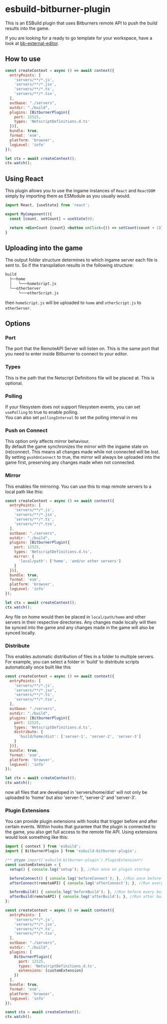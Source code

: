 # esbuild-bitburner-plugin

This is an ESBuild plugin that uses Bitburners remote API to push the build results into the game.

If you are looking for a ready to go template for your workspace, have a look at [bb-external-editor](https://github.com/shyguy1412/bb-external-editor).

## How to use

```js
const createContext = async () => await context({
  entryPoints: [
    'servers/**/*.js',
    'servers/**/*.jsx',
    'servers/**/*.ts',
    'servers/**/*.tsx',
  ],
  outbase: "./servers",
  outdir: "./build",
  plugins: [BitburnerPlugin({
    port: 12525,
    types: 'NetscriptDefinitions.d.ts'
  })],
  bundle: true,
  format: 'esm',
  platform: 'browser',
  logLevel: 'info'
});

let ctx = await createContext();
ctx.watch();
```

## Using React

This plugin allows you to use the ingame instances of `React` and `ReactDOM` simply by importing them as ESModule as you usually would.

```jsx
import React, {useState} from 'react';

export MyComponent(){
  const [count, setCount] = useState(0);

  return <div>Count {count} <button onClick={() => setCount(count + 1)}>Add to count</button></div>;
}

```

## Uploading into the game

The output folder structure determines to which ingame server each file is sent to.
So if the transpilation results in the following structure:

```txt
build
  ├──home
  │   └───homeScript.js
  └──otherServer
      └───otherScript.js
```

then `homeScript.js` will be uploaded to `home` and `otherScript.js` to `otherServer`.

## Options

### Port

The port that the RemoteAPI Server will listen on. This is the same port that you need to enter inside Bitburner to connect to your editor.

### Types

This is the path that the Netscript Definitions file will be placed at. This is optional.

### Polling

If your filesystem does not support filesystem events, you can set `usePolling` to true to enable polling.  
You can also set `pollingInterval` to set the polling interval in ms

### Push on Connect

This option only affects mirror behaviour.  
By default the game synchronizes the mirror with the ingame state on (re)connect. This means all changes made while not connected will be lost. By setting `pushOnConnect` to true, the mirror will always be uploaded into the game first, preserving any changes made when not connected.

### Mirror

This enables file mirroring. You can use this to map remote servers to a local path like this:

```js
const createContext = async () => await context({
  entryPoints: [
    'servers/**/*.js',
    'servers/**/*.jsx',
    'servers/**/*.ts',
    'servers/**/*.tsx',
  ],
  outbase: "./servers",
  outdir: "./build",
  plugins: [BitburnerPlugin({
    port: 12525,
    types: 'NetscriptDefinitions.d.ts',
    mirror: {
      'local/path': ['home', 'and/or other servers']
    }
  })],
  bundle: true,
  format: 'esm',
  platform: 'browser',
  logLevel: 'info'
});

let ctx = await createContext();
ctx.watch();
```

Any file on home would then be placed in `local/path/home` and other servers in their respective directories.
Any changes made locally will then be synced into the game and any changes made in the game will also be synced locally.

### Distribute

This enables automatic distribution of files in a folder to multiple servers. For example, you can select a folder in 'build' to distribute scripts automatically once built like this

```js
const createContext = async () => await context({
  entryPoints: [
    'servers/**/*.js',
    'servers/**/*.jsx',
    'servers/**/*.ts',
    'servers/**/*.tsx',
  ],
  outbase: "./servers",
  outdir: "./build",
  plugins: [BitburnerPlugin({
    port: 12525,
    types: 'NetscriptDefinitions.d.ts',
    distribute: {
      'build/home/dist': ['server-1', 'server-2', 'server-3']
    }
  })],
  bundle: true,
  format: 'esm',
  platform: 'browser',
  logLevel: 'info'
});

let ctx = await createContext();
ctx.watch();

```

now all files that are developed in 'servers/home/dist' will not only be uploaded to 'home' but also 'server-1', 'server-2' and 'server-3'.

### Plugin Extensions

You can provide plugin extensions with hooks that trigger before and after certain events. Within hooks that gurantee that the plugin is connected to the game, you also get full access to the remote file API. Using extensions would look something like this:

```js
import { context } from 'esbuild';
import { BitburnerPlugin } from 'esbuild-bitburner-plugin';

/** @type import('esbuild-bitburner-plugin').PluginExtension*/
const customExtension = {
  setup() { console.log('setup'); }, //Run once on plugin startup

  beforeConnect() { console.log('beforeConnect'); }, //Run once before the game connects
  afterConnect(remoteAPI) { console.log('afterConnect'); }, //Run every time after the game (re)connects

  beforeBuild() { console.log('beforeBuild'); }, //Run before every build process
  afterBuild(remoteAPI) { console.log('afterBuild'); }, //Run after build, before results are uploaded into the game
};

const createContext = async () => await context({
  entryPoints: [
    'servers/**/*.js',
    'servers/**/*.jsx',
    'servers/**/*.ts',
    'servers/**/*.tsx',
  ],
  outbase: "./servers",
  outdir: "./build",
  plugins: [
    BitburnerPlugin({
      port: 12525,
      types: 'NetscriptDefinitions.d.ts',
      extensions: [customExtension]
    })
  ],
  bundle: true,
  format: 'esm',
  platform: 'browser',
  logLevel: 'info'
});

const ctx = await createContext();
ctx.watch();

```
